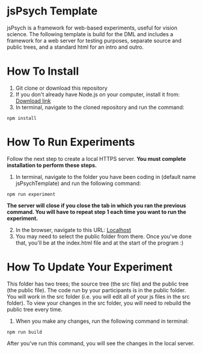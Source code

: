 # jsPsych Template

jsPsych is a framework for web-based experiments, useful for vision science.
The following template is build for the DML and includes a framework for a web server for testing purposes, separate source and public trees, and a standard html for an intro and outro.

# How To Install

1. Git clone or download this repository
2. If you don't already have Node.js on your computer, install it from: [Download link](https://nodejs.org/en/download/)
3. In terminal, navigate to the cloned repository and run the command:

```
npm install
```

# How To Run Experiments

Follow the next step to create a local HTTPS server. **You must complete installation to perform these steps.**

1. In terminal, navigate to the folder you have been coding in (default name jsPsychTemplate) and run the following command:

```
npm run experiment
```

**The server will close if you close the tab in which you ran the previous command. You will have to repeat step 1 each time you want to run the experiment.**

2. In the browser, navigate to this URL:
   [Localhost](http://localhost:8000/)
3. You may need to select the public folder from there. Once you've done that, you'll be at the index.html file and at the start of the program :)

# How To Update Your Experiment

This folder has two trees; the source tree (the src file) and the public tree (the public file). The code run by your participants is in the public folder. You will work in the src folder (i.e. you will edit all of your js files in the src folder). To view your changes in the src folder, you will need to rebuild the public tree every time.

1. When you make any changes, run the following command in terminal:

```
npm run build
```

After you've run this command, you will see the changes in the local server.

